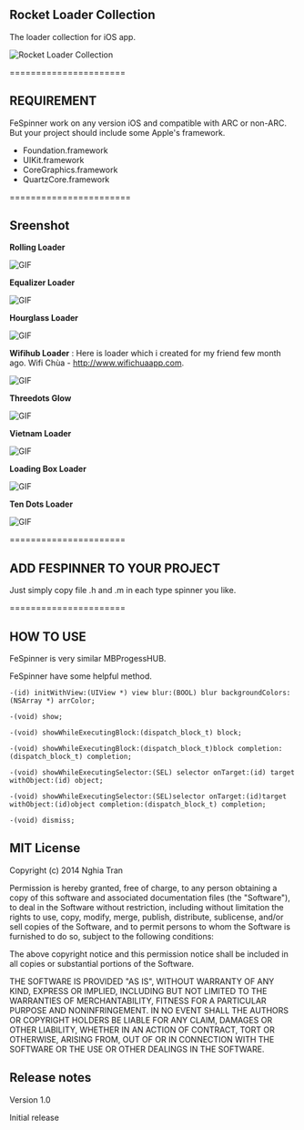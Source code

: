 ## Rocket Loader Collection

The loader collection for iOS app.

![](http://nghiatran.me/wp-content/uploads/2015/01/iTunesArtwork.png "Rocket Loader Collection")

======================
## REQUIREMENT
FeSpinner work on any version iOS and compatible with ARC or non-ARC.
But your project should include some Apple's framework.

+ Foundation.framework
+ UIKit.framework
+ CoreGraphics.framework
+ QuartzCore.framework

=======================
## Sreenshot

**Rolling Loader**

![GIF](http://nghiatran.me/wp-content/uploads/2015/01/RollingLoader.gif)

**Equalizer Loader**

![GIF](http://nghiatran.me/wp-content/uploads/2015/01/EqualizerLoader.gif)

**Hourglass Loader**

![GIF](http://nghiatran.me/wp-content/uploads/2015/01/HourGlassLoader.gif)

**Wifihub Loader** : Here is loader which i created for my friend few month ago. Wifi Chùa - http://www.wifichuaapp.com.

![GIF](http://nghiatran.me/wp-content/uploads/2015/01/WifiHubLoader.gif)

**Threedots Glow**

![GIF](http://nghiatran.me/wp-content/uploads/2015/01/TheeDotGlow.gif)

**Vietnam Loader**

![GIF](http://nghiatran.me/wp-content/uploads/2015/01/VietnamLoader.gif)

**Loading Box Loader**

![GIF](http://nghiatran.me/wp-content/uploads/2015/01/LoadingBox.gif)

**Ten Dots Loader**

![GIF](http://nghiatran.me/wp-content/uploads/2015/01/TenDot.gif)

======================
## ADD FESPINNER TO YOUR PROJECT

Just simply copy file .h and .m in each type spinner you like.

======================
##  HOW TO USE

FeSpinner is very similar MBProgessHUB.

FeSpinner have some helpful method.

```objc
-(id) initWithView:(UIView *) view blur:(BOOL) blur backgroundColors:(NSArray *) arrColor;

-(void) show;

-(void) showWhileExecutingBlock:(dispatch_block_t) block;

-(void) showWhileExecutingBlock:(dispatch_block_t)block completion:(dispatch_block_t) completion;

-(void) showWhileExecutingSelector:(SEL) selector onTarget:(id) target withObject:(id) object;

-(void) showWhileExecutingSelector:(SEL)selector onTarget:(id)target withObject:(id)object completion:(dispatch_block_t) completion;

-(void) dismiss;
```
## MIT License
Copyright (c) 2014 Nghia Tran

Permission is hereby granted, free of charge, to any person obtaining a copy of this software and associated documentation files (the "Software"), to deal in the Software without restriction, including without limitation the rights to use, copy, modify, merge, publish, distribute, sublicense, and/or sell copies of the Software, and to permit persons to whom the Software is furnished to do so, subject to the following conditions:

The above copyright notice and this permission notice shall be included in all copies or substantial portions of the Software.

THE SOFTWARE IS PROVIDED "AS IS", WITHOUT WARRANTY OF ANY KIND, EXPRESS OR IMPLIED, INCLUDING BUT NOT LIMITED TO THE WARRANTIES OF MERCHANTABILITY, FITNESS FOR A PARTICULAR PURPOSE AND NONINFRINGEMENT. IN NO EVENT SHALL THE AUTHORS OR COPYRIGHT HOLDERS BE LIABLE FOR ANY CLAIM, DAMAGES OR OTHER LIABILITY, WHETHER IN AN ACTION OF CONTRACT, TORT OR OTHERWISE, ARISING FROM, OUT OF OR IN CONNECTION WITH THE SOFTWARE OR THE USE OR OTHER DEALINGS IN THE SOFTWARE.

## Release notes

Version 1.0

Initial release

